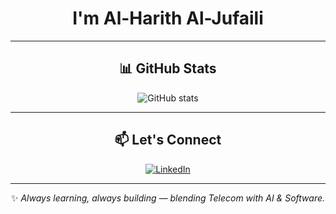 <div align="center">

# I'm Al-Harith Al-Jufaili  

---

## 📊 GitHub Stats
<img src="https://github-readme-stats.vercel.app/api?username=Hjufaili&show_icons=true&rank_icon=github&theme=dark&border_radius=12" alt="GitHub stats" />

---

## 📫 Let's Connect
[![LinkedIn](https://img.shields.io/badge/LinkedIn-Profile-blue?style=for-the-badge&logo=linkedin&logoColor=white)](https://www.linkedin.com/in/alharith-aljufaili-9b6a4b181/)  

---

✨ *Always learning, always building — blending Telecom with AI & Software.*  

</div>
